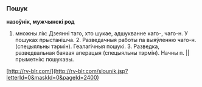 ### Пошук
**назоўнік, мужчынскі род**

1. множны лік: Дзеянні таго, хто шукае, адшукванне каго-, чаго-н. У пошуках прыстанішча. 2. Разведачныя работы па выяўленню чаго-н. (спецыяльны тэрмін). Геалагічныя пошукі. 3. Разведка, разведвальная баявая аперацыя (спецыяльны тэрмін). Начны п. || прыметнік: пошукавы.

<a rel="author">[http://rv-blr.com/](http://rv-blr.com/slounik.jsp?letterId=0&maskId=0&pageId=2400)</a>
